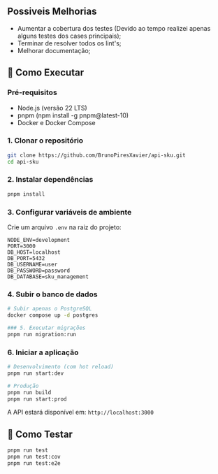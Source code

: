 ## Possiveis Melhorias

- Aumentar a cobertura dos testes (Devido ao tempo realizei apenas alguns testes dos cases principais);
- Terminar de resolver todos os lint's;
- Melhorar documentação;

## 🚀 Como Executar

### Pré-requisitos

- Node.js (versão 22 LTS)
- pnpm (npm install -g pnpm@latest-10)
- Docker e Docker Compose

### 1. Clonar o repositório

```bash
git clone https://github.com/BrunoPiresXavier/api-sku.git
cd api-sku
```

### 2. Instalar dependências

```bash
pnpm install
```

### 3. Configurar variáveis de ambiente

Crie um arquivo `.env` na raiz do projeto:

```env
NODE_ENV=development
PORT=3000
DB_HOST=localhost
DB_PORT=5432
DB_USERNAME=user
DB_PASSWORD=password
DB_DATABASE=sku_management

```

### 4. Subir o banco de dados

```bash
# Subir apenas o PostgreSQL
docker compose up -d postgres

### 5. Executar migrações
pnpm run migration:run
```

### 6. Iniciar a aplicação

```bash
# Desenvolvimento (com hot reload)
pnpm run start:dev

# Produção
pnpm run build
pnpm run start:prod
```

A API estará disponível em: `http://localhost:3000`

## 🧪 Como Testar

```bash
pnpm run test
pnpm run test:cov
pnpm run test:e2e
```
